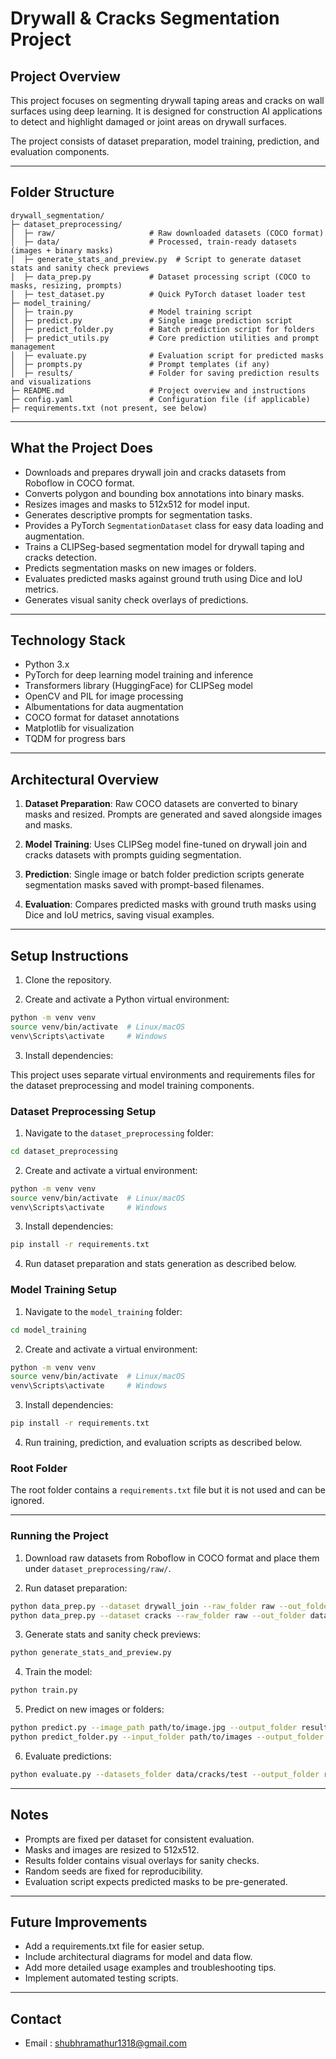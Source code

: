 # Drywall & Cracks Segmentation Project

## Project Overview

This project focuses on segmenting drywall taping areas and cracks on wall surfaces using deep learning. It is designed for construction AI applications to detect and highlight damaged or joint areas on drywall surfaces.

The project consists of dataset preparation, model training, prediction, and evaluation components.

---

## Folder Structure

```
drywall_segmentation/
├─ dataset_preprocessing/
│  ├─ raw/                     # Raw downloaded datasets (COCO format)
│  ├─ data/                    # Processed, train-ready datasets (images + binary masks)
│  ├─ generate_stats_and_preview.py  # Script to generate dataset stats and sanity check previews
│  ├─ data_prep.py             # Dataset processing script (COCO to masks, resizing, prompts)
│  ├─ test_dataset.py          # Quick PyTorch dataset loader test
├─ model_training/
│  ├─ train.py                 # Model training script
│  ├─ predict.py               # Single image prediction script
│  ├─ predict_folder.py        # Batch prediction script for folders
│  ├─ predict_utils.py         # Core prediction utilities and prompt management
│  ├─ evaluate.py              # Evaluation script for predicted masks
│  ├─ prompts.py               # Prompt templates (if any)
│  ├─ results/                 # Folder for saving prediction results and visualizations
├─ README.md                   # Project overview and instructions
├─ config.yaml                 # Configuration file (if applicable)
├─ requirements.txt (not present, see below)
```

---

## What the Project Does

- Downloads and prepares drywall join and cracks datasets from Roboflow in COCO format.
- Converts polygon and bounding box annotations into binary masks.
- Resizes images and masks to 512x512 for model input.
- Generates descriptive prompts for segmentation tasks.
- Provides a PyTorch `SegmentationDataset` class for easy data loading and augmentation.
- Trains a CLIPSeg-based segmentation model for drywall taping and cracks detection.
- Predicts segmentation masks on new images or folders.
- Evaluates predicted masks against ground truth using Dice and IoU metrics.
- Generates visual sanity check overlays of predictions.

---

## Technology Stack

- Python 3.x
- PyTorch for deep learning model training and inference
- Transformers library (HuggingFace) for CLIPSeg model
- OpenCV and PIL for image processing
- Albumentations for data augmentation
- COCO format for dataset annotations
- Matplotlib for visualization
- TQDM for progress bars

---

## Architectural Overview

1. **Dataset Preparation**: Raw COCO datasets are converted to binary masks and resized. Prompts are generated and saved alongside images and masks.

2. **Model Training**: Uses CLIPSeg model fine-tuned on drywall join and cracks datasets with prompts guiding segmentation.

3. **Prediction**: Single image or batch folder prediction scripts generate segmentation masks saved with prompt-based filenames.

4. **Evaluation**: Compares predicted masks with ground truth masks using Dice and IoU metrics, saving visual examples.

---

## Setup Instructions

1. Clone the repository.

2. Create and activate a Python virtual environment:

```bash
python -m venv venv
source venv/bin/activate  # Linux/macOS
venv\Scripts\activate     # Windows
```

3. Install dependencies:

This project uses separate virtual environments and requirements files for the dataset preprocessing and model training components.

### Dataset Preprocessing Setup

1. Navigate to the `dataset_preprocessing` folder:

```bash
cd dataset_preprocessing
```

2. Create and activate a virtual environment:

```bash
python -m venv venv
source venv/bin/activate  # Linux/macOS
venv\Scripts\activate     # Windows
```

3. Install dependencies:

```bash
pip install -r requirements.txt
```

4. Run dataset preparation and stats generation as described below.

### Model Training Setup

1. Navigate to the `model_training` folder:

```bash
cd model_training
```

2. Create and activate a virtual environment:

```bash
python -m venv venv
source venv/bin/activate  # Linux/macOS
venv\Scripts\activate     # Windows
```

3. Install dependencies:

```bash
pip install -r requirements.txt
```

4. Run training, prediction, and evaluation scripts as described below.

### Root Folder

The root folder contains a `requirements.txt` file but it is not used and can be ignored.

---

### Running the Project

1. Download raw datasets from Roboflow in COCO format and place them under `dataset_preprocessing/raw/`.

2. Run dataset preparation:

```bash
python data_prep.py --dataset drywall_join --raw_folder raw --out_folder data --img_size 512
python data_prep.py --dataset cracks --raw_folder raw --out_folder data --img_size 512
```

3. Generate stats and sanity check previews:

```bash
python generate_stats_and_preview.py
```

4. Train the model:

```bash
python train.py
```

5. Predict on new images or folders:

```bash
python predict.py --image_path path/to/image.jpg --output_folder results
python predict_folder.py --input_folder path/to/images --output_folder results
```

6. Evaluate predictions:

```bash
python evaluate.py --datasets_folder data/cracks/test --output_folder results
```

---

## Notes

- Prompts are fixed per dataset for consistent evaluation.
- Masks and images are resized to 512x512.
- Results folder contains visual overlays for sanity checks.
- Random seeds are fixed for reproducibility.
- Evaluation script expects predicted masks to be pre-generated.

---

## Future Improvements

- Add a requirements.txt file for easier setup.
- Include architectural diagrams for model and data flow.
- Add more detailed usage examples and troubleshooting tips.
- Implement automated testing scripts.

---

## Contact

- Email : shubhramathur1318@gmail.com



